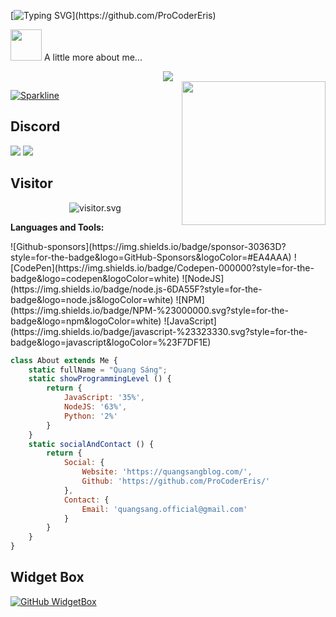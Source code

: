 [![Typing SVG](https://readme-typing-svg.herokuapp.com?color=%2336BCF7&size=25&vCenter=true&height=40&lines=Hi%2C+I'm+Eris+!;Welcome+to+my+Github+!)](https://github.com/ProCoderEris)

<img src="https://media.giphy.com/media/VgCDAzcKvsR6OM0uWg/giphy.gif" width="50"> A little more about me...  

<div align="center">
    <img src="https://raw.githubusercontent.com/omidnikrah/profile-activity-generator/master/demo.png" />
</div>

<img align='right' src="https://media.giphy.com/media/ieyl9zmCjO4b4t6qoY/giphy.gif" width="230">

[![Sparkline](https://stars.medv.io/Naereen/badges.svg)](https://stars.medv.io/Naereen/badges)

## Discord
![](https://dcbadge.vercel.app/api/shield/690948417320517632) ![](https://dcbadge.vercel.app/api/shield/879416555505582139?bot=true)

## Visitor
<p align="center">
<img src="https://count.getloli.com/get/@ProCoderEris?theme=rule34" alt="visitor.svg"/>
</p> 

**Languages and Tools:** 

<p>
![Github-sponsors](https://img.shields.io/badge/sponsor-30363D?style=for-the-badge&logo=GitHub-Sponsors&logoColor=#EA4AAA)  ![CodePen](https://img.shields.io/badge/Codepen-000000?style=for-the-badge&logo=codepen&logoColor=white)
![NodeJS](https://img.shields.io/badge/node.js-6DA55F?style=for-the-badge&logo=node.js&logoColor=white) ![NPM](https://img.shields.io/badge/NPM-%23000000.svg?style=for-the-badge&logo=npm&logoColor=white) ![JavaScript](https://img.shields.io/badge/javascript-%23323330.svg?style=for-the-badge&logo=javascript&logoColor=%23F7DF1E)
</p>


```javascript
class About extends Me {
    static fullName = "Quang Sáng";
    static showProgrammingLevel () {
        return {
            JavaScript: '35%',
            NodeJS: '63%',
            Python: '2%'
        }
    }
    static socialAndContact () {
        return {
            Social: {
                Website: 'https://quangsangblog.com/',
                Github: 'https://github.com/ProCoderEris/'
            },
            Contact: {
                Email: 'quangsang.official@gmail.com'
            }
        }
    }
}
```


## Widget Box
[![GitHub WidgetBox](https://github-widgetbox.vercel.app/api/profile?username=ProCoderEris&data=repositories,stars,commits)](https://github.com/Jurredr/github-widgetbox)
